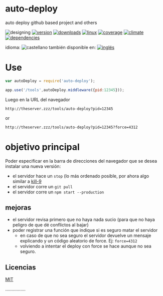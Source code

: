 <!-- multilang from README.md




NO MODIFIQUE ESTE ARCHIVO. FUE GENERADO AUTOMÁTICAMENTE POR multilang.js




-->
# auto-deploy
auto deploy github based project and others


![designing](https://img.shields.io/badge/stability-desgining-red.svg)
[![version](https://img.shields.io/npm/v/auto-deploy.svg)](https://npmjs.org/package/auto-deploy)
[![downloads](https://img.shields.io/npm/dm/auto-deploy.svg)](https://npmjs.org/package/auto-deploy)
[![linux](https://img.shields.io/travis/codenautas/auto-deploy/master.svg)](https://travis-ci.org/codenautas/auto-deploy)
[![coverage](https://img.shields.io/coveralls/codenautas/auto-deploy/master.svg)](https://coveralls.io/r/codenautas/auto-deploy)
[![climate](https://img.shields.io/codeclimate/github/codenautas/auto-deploy.svg)](https://codeclimate.com/github/codenautas/auto-deploy)
[![dependencies](https://img.shields.io/david/codenautas/auto-deploy.svg)](https://david-dm.org/codenautas/auto-deploy)

<!--multilang buttons-->

idioma: ![castellano](https://raw.githubusercontent.com/codenautas/multilang/master/img/lang-es.png)
también disponible en:
[![inglés](https://raw.githubusercontent.com/codenautas/multilang/master/img/lang-en.png)](README.md)

# Use

```js
var autoDeploy = require('auto-deploy');

app.use('/tools',autoDeploy.middleware({pid:12345}));
```


Luego en la URL del navegador


`http://theserver.zzz/tools/auto-deploy?pid=12345`

or

`http://theserver.zzz/tools/auto-deploy?pid=12345?force=4312`


# objetivo principal

Poder especificar en la barra de direcciones del navegador que se desea instalar una nueva versión:
* el servidor hace un `stop` (lo más ordenado posible, por ahora algo similar a [kill-9](//npmjs.com/packages/kill-9)
* el servidor corre un `git pull`
* el servidor corre un `npm start --production`

## mejoras

* el servidor revisa primero que no haya nada sucio (para que no haya peligro de que dé conflictos al bajar)
* poder registrar una función que indique si es seguro matar el servidor 
  * en caso de que no sea seguro el servidor devuelve un mensaje explicando y un código aleatorio de force. Ej: `force=4312`
  * volviendo a intentar el deploy con force se hace aunque no sea seguro. 


## Licencias


[MIT](LICENSE)

................